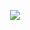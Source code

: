 
<p align="center">
  <img src=https://lh3.googleusercontent.com/drive-viewer/AJc5JmRK3p5MMxNgdQu63t2Ttg9jXDm7bAiivXW9xtHjrJpjiEl0iQ6UCSVLPd7Ch3wKuiOYWR5nwUA=w4096-h1874/>
</p>
